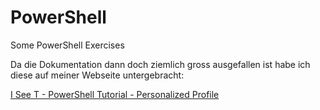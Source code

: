 # PowerShell
Some PowerShell Exercises

Da die Dokumentation dann doch ziemlich gross ausgefallen ist habe ich diese auf meiner Webseite untergebracht:

[I See T - PowerShell Tutorial - Personalized Profile](https://iseet.fans/powershell-tutorial-personalized-profile/)